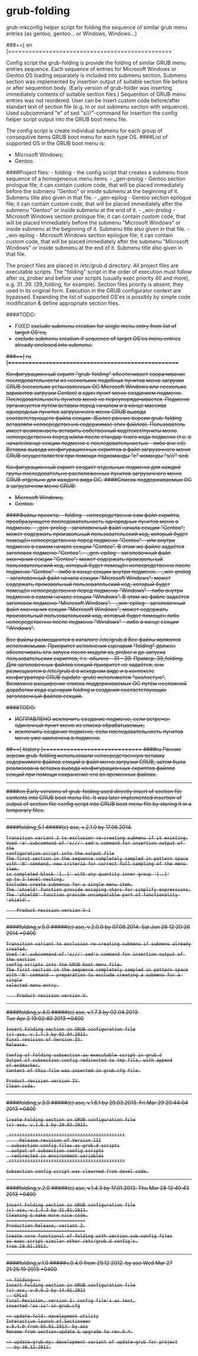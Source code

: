 grub-folding
============

grub-mkconfig helper script for folding the sequence of similar
grub menu entries (as gentoo, gentoo... or Windows, Windows...)

###==[ en ]================================================

Config script the grub-folding is provide the folding of similar GRUB menu
entries sequence.
Each sequence of entries for Microsoft Windows or Gentoo OS loading separately
is included into submenu section.
Submenu section was implemented by insertion output of suitable section file
before or after sequention body. (Early version of grub-folder was inserting
immediately contents of suitable section files.)
Sequention of GRUB menu entries was not reordered.
User can be insert custom code before/after standart text of section file
(e.g. in or out submenu section with sequence).
Used subcommand "e" of sed "s///"-command for insertion the config helper script output
into the GRUB boot menu file.

The config script is create individual submenu for each group of consequtive
items GRUB boot menu for each type OS.
####List of supported OS in the GRUB boot menu is:
 - Microsoft Windows;
 - Gentoo.

####Project files:
    - folding      - the config script that creates a submenu from sequence of a homogeneous
                     menu items.
    - _gen-prolog  - Gentoo section prologue file; it can contain custom code,
                     that will be placed immediately before the submenu "Gentoo"
                     or inside submenu at the beginning of it.
                     Submenu title also given in that file.
    - _gen-epilog  - Gentoo section epilogue file; it can contain custom code,
                     that will be placed immediately after the submenu "Gentoo"
                     or inside submenu at the end of it.
    - _win-prolog  - Microsoft Windows section prologue file; it can contain custom code,
                     that will be placed immediately before the submenu "Microsoft Windows"
                     or inside submenu at the beginning of it.
                     Submenu title also given in that file.
    - _win-epilog  - Microsoft Windows section epilogue file; it can contain custom code,
                     that will be placed immediately after the submenu "Microsoft Windows"
                     or inside submenu at the end of it.
                     Submenu title also given in that file.

The project files are placed in /etc/grub.d directory.
All project files are executable scripts.
The "folding" script in the order of execution must follow after os_prober and before
user scripts (usually exec priority 40 and more), e.g. 31..39. (39_folding, for example).
Section files priority is absent, they used in its original form.
Execution in the GRUB configurator context are bypassed.
Expanding the list of supported OS'es is possibly by simple code modification &
define appropriate section files.

####TODO:
- FIXED <S>exclude submenu creation for single menu entry from list of target OS'es;
- exclude submenu creation if sequence of target OS'es menu entries already
  enclosed into submenu.

###==[ ru ]==================================================

Конфигурационный скрипт "grub-folding" обеспечивает сворачивание последовательности
из нескольких подобных пунктов меню загрузки GRUB (несколько установленных ОС
Microsoft Windows или несколько вариантов загрузки Gentoo) в один пункт меню
созданием подменю.
Последовательность пунктов меню не переупорядочивается.
Подменю организуется путём вставки перед началом и в конце массива однородных пунктов
загрузочного меню GRUB вывода соответствующего файла секции.
(Более ранние версии grub-folding вставляли непосредственно содержимое этих файлов).
Пользователь имеет возможность вставить собственный код/текст/пункты меню
непосредственно перед и/или после стандар тного кода подменю (т.е. в начале/конце
секции подменю с последовательностью - либо вне её).
Вставка вывода конфигурационных скриптов в файл загрузочного меню GRUB осуществляется
при помощи подкоманды "e" команды "s///" sed. 

Конфигурационный скрипт создаёт отдельные подменю для каждой групы последовательно
расположенных пунктов загрузочного меню GRUB отдельно для каждого вида ОС.
####Список поддерживаемых ОС в загрузочном меню GRUB: 
 - Microsoft Windows;
 - Gentoo.

####Файлы проекта:
    - folding      - непосредственно сам файл скрипта, преобразующего последовательность
                     однородных пунктов меню в подменю.
    - _gen-prolog  - заголовочный файл начала секции "Gentoo"; может содержать
                     произвольный пользовательский код, который будет помещён
                     непосредственно перед подменю "Gentoo" - или внутри подменю
                     в самом начале секции "Gentoo".
                     В этом же файле задаётся заголовок подменю "Gentoo".
    - _gen-epilog  - заголовочный файл окончания секции "Gentoo"; может содержать
                     произвольный пользовательский код, который будет помещён
                     непосредственно после подменю "Gentoo" - либо в конце секции
                     внутри подменю.
    - _win-prolog  - заголовочный файл начала секции "Microsoft Windows"; может
                     содержать произвольный пользовательский код, который будет
                     помещён непосредственно перед подменю "Windows" - либо внутри подменю
                     в самом начале секции "Windows".
                     В этом же файле задаётся заголовок подменю "Microsoft Windows".
    - _win-epilog  - заголовочный файл окончания секции "Microsoft Windows"; может
                     содержать произвольный пользовательский код, который будет
                     помещён либо непосредственно после подменю "Windows" - либо
                     в конце секции "Windows".

Все файлы размещаются в каталоге /etc/grub.d
Все файлы являются исполняемыми.
Приоритет исполнения сценария "folding" должен обеспечивать его запуск
после модуля os_prober и до запуска пользовательских скриптов,
т.е. обычно - 31 - 39. Пример: 39_folding.
Для заголовочных файлов секций приоритет не задаётся, они размещаются в
/etc/grub.d в исходном виде и в контексте конфигуратора GRUB (update-grub)
исполняются "вхолостую".
Возможно расширение списка поддерживаемых ОС путём несложной доработки кода
сценария folding и создания соответствующих заголовочный файлов секций.

####TODO:
- ИСПРАВЛЕНО <S>исключить создание подменю, если встречен одиночный пункт меню из списка обрабатывемых;
- исключить создание подменю, если последовательность пунктов меню уже заключена в подменю.

##==[ history ]=============================
####ru
Ранние версии grub-folding использовали непосредственную вставку содержимого файлов секций
в файл меню загрузки GRUB, затем была реализована вставка вывода конфигурационных
скриптов файлов секций при помощи сохранение его во временных файлах.

-------------------------------------------------------------------------------
####en
Early versions of grub-folding used directly insert of section file contents into
GRUB boot menu file. It was later implemented insertion of output of section file
config script into GRUB boot menu file by storing it in a temporary files.

-------------------------------------------------------------------------------

####folding_5.1
#####(c) aso, v.2.1.0 by 17.06.2014.

    Transition variant 2 to exclusion re-creating submenu if it existing.
    Used 'e' subcommand of 's///' sed's command for insertion output of the
    configuration script into the output file
    The first section in the sequence completely sampled in pattern space
    with 'N' command, new criteria for correct full sampling of the menu item.
    is completed block '{..}' with any quantity inner group '{..}'
    up to 3 level nesting.
    Excludes create submenus for a single menu item.
    The 'shield' function provide escaping chars for simplify expressions.
    The 'shield0' function provide uncompatible part of functionality 'shield'.

        Product revision version V-1
-------------------------------------------------------------------------------

####folding_v.5.0
#####(c) aso, v.2.0.0 by 07.06.2014.
Sat Jun 28 12:20:26 2014 +0400

    Transition variant to exclusion re-creating submenu if submenu already created.
    Used 'e' subcommand of 's///' sed's command for insertion output of the section
    config scripts into the GRUB boot menu file.
    The first section in the sequence completely sampled in pattern space
    with 'N' command - preparation to exclude creating a submenu for a single
    selected menu entry.

        Product revision version V.
-------------------------------------------------------------------------------

####folding_v.4.0
#####(c) aso, v.1.7.3 by 02.04.2013.	
Tue Apr 2 19:02:40 2013 +0400

    Insert Folding section in GRUB configuration file
    (c) aso, v.1.7.3 by 02.04.2013.
    Final revision of Version IV.
    Release.

    Config of folding subsection as executable script in grub.d
    Output of subsection config redirected to tmp file, with append
    of endmarker.
    Content of this file was inserted in grub.cfg file.

    Product revision version IV.
    Clean code.
-------------------------------------------------------------------------------

####folding_v.3.0
#####(c) aso, v.1.6.1 by 29.03.2013.
Fri Mar 29 20:44:04 2013 +0400

    Create Folding section in GRUB configuration file
    (c) aso, v.1.6.1 by 29.03.2013.

     ********************************************
         Release revision of Version III
      subsection config files as grub.d scripts
      output of subsection config scripts
      redirected in environment variables
     ********************************************

    Subsection config script was clearned from devel code.
-------------------------------------------------------------------------------

####folding_v.2.0
#####(c) aso, v.1.4.3 by 17.01.2013.
Thu Mar 28 12:40:43 2013 +0400

    Insert Folding section in GRUB configuration file
    (c) aso, v.1.4.3 by 31.01.2013.
    Cleaning & make more nice code.
    ==============================
    Production Release, variant 2.
    ==============================
    Create core functional of folding with section sub-config files
    as exec script similar other /etc/grub.d config's.
    from 29.01.2013.
-------------------------------------------------------------------------------

####folding_v.1.0
#####v.0.4.0 from 29.12.2012. by aso
Wed Mar 27 21:25:19 2013 +0400

    => folding==:
    Insert Folding section in GRUB configuration file
    (c) aso, v.0.9.2 by 14.01.2013
       GPLv3
    Final Revision, version 1: config file's as text,
    inserted "as is" in grub.cfg

    => update-fold: development utility
    Interactive launch of Sectioneer
    v.0.4.0 from 05.01.2013. by aso
    Rename from section-update & upgrade to rev.0.4.

    => update-grub-my: development variant of update-grub for project
       by 18.12.2012.
